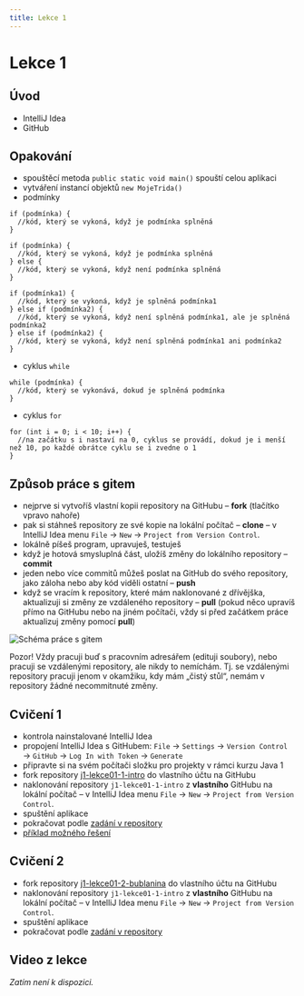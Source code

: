 ```yaml
---
title: Lekce 1
---
```

# Lekce 1

## Úvod

- IntelliJ Idea
- GitHub

## Opakování
- spouštěcí metoda `public static void main()` spouští celou aplikaci
- vytváření instancí objektů `new MojeTrida()`
- podmínky
```
if (podmínka) {
  //kód, který se vykoná, když je podmínka splněná
}
```
```
if (podmínka) {
  //kód, který se vykoná, když je podmínka splněná
} else {
  //kód, který se vykoná, když není podmínka splněná
}
```
```
if (podmínka1) {
  //kód, který se vykoná, když je splněná podmínka1
} else if (podmínka2) {
  //kód, který se vykoná, když není splněná podmínka1, ale je splněná podmínka2
} else if (podmínka2) {
  //kód, který se vykoná, když není splněná podmínka1 ani podmínka2
}
```
- cyklus `while`
```
while (podmínka) {
  //kód, který se vykonává, dokud je splněná podmínka
}
```
- cyklus `for`
```
for (int i = 0; i < 10; i++) {
  //na začátku s i nastaví na 0, cyklus se provádí, dokud je i menší než 10, po každé obrátce cyklu se i zvedne o 1
}
```

## Způsob práce s gitem

- nejprve si vytvoříš vlastní kopii repository na GitHubu – **fork** (tlačítko vpravo nahoře)
- pak si stáhneš repository ze své kopie na lokální počítač – **clone** – v IntelliJ Idea menu `File` → `New` → `Project from Version Control`.
- lokálně píšeš program, upravuješ, testuješ
- když je hotová smysluplná část, uložíš změny do lokálního repository – **commit**
- jeden nebo více commitů můžeš poslat na GitHub do svého repository, jako záloha nebo aby kód viděli ostatní – **push**
- když se vracím k repository, které mám naklonované z dřívějška, aktualizuji si změny ze vzdáleného repository – **pull** (pokud něco upravíš přímo na GitHubu nebo na jiném počítači, vždy si před začátkem práce aktualizuj změny pomocí **pull**)

![Schéma práce s gitem](img/lekce-1/git.svg)

Pozor! Vždy pracuji buď s pracovním adresářem (edituji soubory), nebo pracuji se vzdálenými repository, ale nikdy to nemíchám. Tj. se vzdálenými repository pracuji jenom v okamžiku, kdy mám „čistý stůl“, nemám v repository žádné necommitnuté změny.

## Cvičení 1

- kontrola nainstalované IntelliJ Idea
- propojení IntelliJ Idea s GitHubem: `File` → `Settings` → `Version Control` → `GitHub` → `Log In with Token` → `Generate`
- připravte si na svém počítači složku pro projekty v rámci kurzu Java 1
- fork repository [j1-lekce01-1-intro](https://github.com/FilipJirsak-Czechitas/j1-lekce01-1-intro) do vlastního účtu na GitHubu
- naklonování repository `j1-lekce01-1-intro` z **vlastního** GitHubu na lokální počítač – v IntelliJ Idea menu `File` → `New` → `Project from Version Control`.
- spuštění aplikace
- pokračovat podle [zadání v repository](https://github.com/FilipJirsak-Czechitas/j1-lekce01-1-intro)
- [příklad možného řešení](https://github.com/FilipJirsak-Czechitas/j1-lekce01-1-intro/tree/reseni)

## Cvičení 2

- fork repository [j1-lekce01-2-bublanina](https://github.com/FilipJirsak-Czechitas/j1-lekce01-2-bublanina) do vlastního účtu na GitHubu
- naklonování repository `j1-lekce01-1-intro` z **vlastního** GitHubu na lokální počítač – v IntelliJ Idea menu `File` → `New` → `Project from Version Control`.
- spuštění aplikace
- pokračovat podle [zadání v repository](https://github.com/FilipJirsak-Czechitas/j1-lekce01-2-bublanina)

## Video z lekce
*Zatím není k dispozici.*
